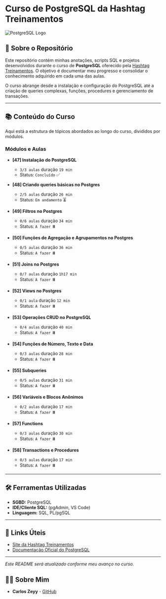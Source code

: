 # Curso de PostgreSQL da Hashtag Treinamentos

![PostgreSQL Logo](https://upload.wikimedia.org/wikipedia/commons/thumb/2/29/Postgresql_elephant.svg/1200px-Postgresql_elephant.svg.png)

## 📖 Sobre o Repositório

Este repositório contém minhas anotações, scripts SQL e projetos desenvolvidos durante o curso de **PostgreSQL** oferecido pela [Hashtag Treinamentos](https://www.hashtagtreinamentos.com/). O objetivo é documentar meu progresso e consolidar o conhecimento adquirido em cada uma das aulas.

O curso abrange desde a instalação e configuração do PostgreSQL até a criação de queries complexas, funções, procedures e gerenciamento de transações.

---

## 📚 Conteúdo do Curso

Aqui está a estrutura de tópicos abordados ao longo do curso, divididos por módulos.

### Módulos e Aulas

* **[47] Instalação do PostgreSQL**
    * `3/3 aulas`  duração `19 min`
    * Status: `Concluído` ✅

* **[48] Criando queries básicas no Postgres**
    * `2/5 aulas` duração `26 min`
    * Status: `Em andamento` ⏳

* **[49] Filtros no Postgres**
    * `0/6 aulas` duração `34 min`
    * Status: `A fazer` ⏸️

* **[50] Funções de Agregação e Agrupamentos no Postgres**
    * `0/5 aulas` duração `36 min`
    * Status: `A fazer` ⏸️

* **[51] Joins no Postgres**
    * `0/7 aulas` duração `1h17 min`
    * Status: `A fazer` ⏸️

* **[52] Views no Postgres**
    * `0/1 aula` duração `12 min`
    * Status: `A fazer` ⏸️

* **[53] Operações CRUD no PostgreSQL**
    * `0/4 aulas` duração `40 min`
    * Status: `A fazer` ⏸️

* **[54] Funções de Número, Texto e Data**
    * `0/3 aulas` duração `28 min`
    * Status: `A fazer` ⏸️

* **[55] Subqueries**
    * `0/5 aulas` duração `31 min`
    * Status: `A fazer` ⏸️

* **[56] Variáveis e Blocos Anônimos**
    * `0/2 aulas` duração `17 min`
    * Status: `A fazer` ⏸️

* **[57] Functions**
    * `0/3 aulas` duração `30 min`
    * Status: `A fazer` ⏸️

* **[58] Transactions e Procedures**
    * `0/3 aulas` duração `17 min`
    * Status: `A fazer` ⏸️

---

## 🛠️ Ferramentas Utilizadas

* **SGBD:** PostgreSQL
* **IDE/Cliente SQL:** (pgAdmin, VS Code)
* **Linguagem:** SQL, PL/pgSQL

---

## 🔗 Links Úteis

* [Site da Hashtag Treinamentos](https://www.hashtagtreinamentos.com/)
* [Documentação Oficial do PostgreSQL](https://www.postgresql.org/docs/)

---

*Este README será atualizado conforme meu avanço no curso.*

## 👨‍💻 Sobre Mim

* **Carlos Zeyy** - [GitHub](https://github.com/CarlosZeyy)
